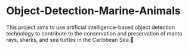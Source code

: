 # Object-Detection-Marine-Animals
This project aims to use artificial intelligence-based object detection technology to contribute to the conservation and preservation of manta rays, sharks, and sea turtles in the Caribbean Sea.🌊 
